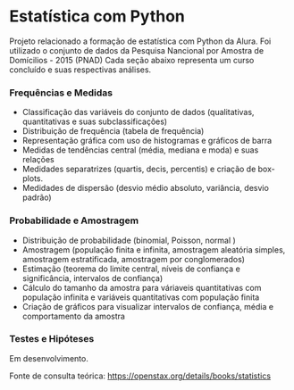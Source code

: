 # Estatística com Python
Projeto relacionado a formação de estatística com Python da Alura.
Foi utilizado o conjunto de dados da Pesquisa Nancional por Amostra de Domícilios - 2015 (PNAD)
Cada seção abaixo representa um curso concluído e suas respectivas análises.

### Frequências e Medidas
- Classificação das variáveis do conjunto de dados (qualitativas, quantitativas e suas subclassificações)
- Distribuição de frequência (tabela de frequência)
- Representação gráfica com uso de histogramas e gráficos de barra
- Medidas de tendências central (média, mediana e moda) e suas relações
- Medidades separatrizes (quartis, decis, percentis) e criação de box-plots.
- Medidades de dispersão (desvio médio absoluto, variância, desvio padrão)

### Probabilidade e Amostragem 
- Distribuição de probabilidade (binomial, Poisson, normal )
- Amostragem (população finita e infinita, amostragem aleatória simples, amostragem estratificada, amostragem por conglomerados)
- Estimação (teorema do limite central, níveis de confiança e significância, intervalos de confiança)
- Cálculo do tamanho da amostra para váriaveis quantitativas com população infinita e variáveis quantitativas com população finita
- Criação de gráficos para visualizar intervalos de confiança, média e comportamento da amostra

### Testes e Hipóteses
Em desenvolvimento.

Fonte de consulta teórica: https://openstax.org/details/books/statistics
